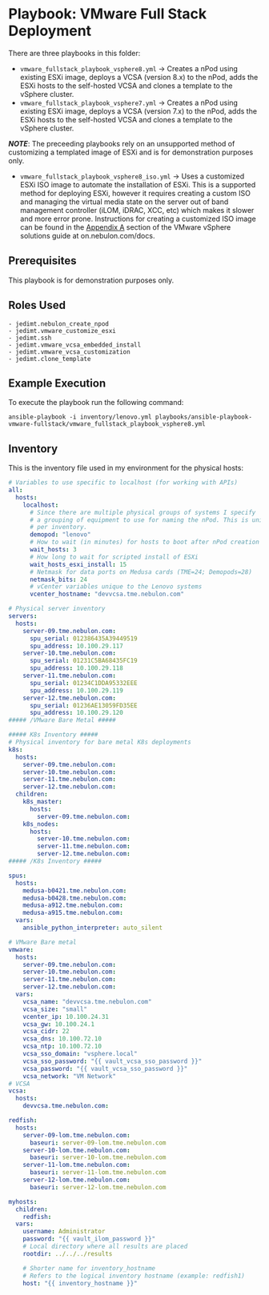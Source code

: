 Playbook: VMware Full Stack Deployment
======================================

There are three playbooks in this folder:

- `vmware_fullstack_playbook_vsphere8.yml` -> Creates a nPod using existing ESXi image, deploys a VCSA (version 8.x) to the nPod, adds the ESXi hosts to the self-hosted VCSA and clones a template to the vSphere cluster.
- `vmware_fullstack_playbook_vsphere7.yml` -> Creates a nPod using existing ESXi image, deploys a VCSA (version 7.x) to the nPod, adds the ESXi hosts to the self-hosted VCSA and clones a template to the vSphere cluster.

**_NOTE_**: The preceeding playbooks rely on an unsupported method of customizing a templated image of ESXi and is for demonstration purposes only.

- `vmware_fullstack_playbook_vsphere8_iso.yml` -> Uses a customized ESXi ISO image to automate the installation of ESXi. This is a supported method for deploying ESXi, however it requires creating a custom ISO and managing the virtual media state on the server out of band management controller (iLOM, iDRAC, XCC, etc) which makes it slower and more error prone. Instructions for creating a customized ISO image can be found in the [Appendix A](https://on.nebulon.com/docs/en-us/solutions/vmware-vsphere/11a2ae83f5ce16d8975f3917eff34a39) section of the VMware vSphere solutions guide at on.nebulon.com/docs.

Prerequisites
-------------

This playbook is for demonstration purposes only.

Roles Used
----------

    - jedimt.nebulon_create_npod
    - jedimt.vmware_customize_esxi
    - jedimt.ssh
    - jedimt.vmware_vcsa_embedded_install
    - jedimt.vmware_vcsa_customization
    - jedimt.clone_template

Example Execution
-----------------

To execute the playbook run the following command:

    ansible-playbook -i inventory/lenovo.yml playbooks/ansible-playbook-vmware-fullstack/vmware_fullstack_playbook_vsphere8.yml

Inventory
---------

This is the inventory file used in my environment for the physical hosts:

```yaml
# Variables to use specific to localhost (for working with APIs)
all:
  hosts:
    localhost:
      # Since there are multiple physical groups of systems I specify
      # a grouping of equipment to use for naming the nPod. This is unique
      # per inventory.
      demopod: "lenovo"
      # How to wait (in minutes) for hosts to boot after nPod creation
      wait_hosts: 3
      # How long to wait for scripted install of ESXi
      wait_hosts_esxi_install: 15
      # Netmask for data ports on Medusa cards (TME=24; Demopods=28)
      netmask_bits: 24
      # vCenter variables unique to the Lenovo systems
      vcenter_hostname: "devvcsa.tme.nebulon.com"

# Physical server inventory
servers:
  hosts:
    server-09.tme.nebulon.com:
      spu_serial: 012386435A39449519
      spu_address: 10.100.29.117
    server-10.tme.nebulon.com:
      spu_serial: 01231C5BA68435FC19
      spu_address: 10.100.29.118
    server-11.tme.nebulon.com:
      spu_serial: 01234C1DDA95332EEE
      spu_address: 10.100.29.119
    server-12.tme.nebulon.com:
      spu_serial: 01236AE13059FD35EE
      spu_address: 10.100.29.120
##### /VMware Bare Metal #####

##### K8s Inventory #####
# Physical inventory for bare metal K8s deployments
k8s:
  hosts:
    server-09.tme.nebulon.com:
    server-10.tme.nebulon.com:
    server-11.tme.nebulon.com:
    server-12.tme.nebulon.com:
  children:
    k8s_master:
      hosts:
        server-09.tme.nebulon.com:
    k8s_nodes:
      hosts:
        server-10.tme.nebulon.com:
        server-11.tme.nebulon.com:
        server-12.tme.nebulon.com:
##### /K8s Inventory #####

spus:
  hosts:
    medusa-b0421.tme.nebulon.com:
    medusa-b0428.tme.nebulon.com:
    medusa-a912.tme.nebulon.com:
    medusa-a915.tme.nebulon.com:
  vars:
    ansible_python_interpreter: auto_silent

# VMware Bare metal
vmware:
  hosts:
    server-09.tme.nebulon.com:
    server-10.tme.nebulon.com:
    server-11.tme.nebulon.com:
    server-12.tme.nebulon.com:
  vars:
    vcsa_name: "devvcsa.tme.nebulon.com"
    vcsa_size: "small"
    vcenter_ip: 10.100.24.31
    vcsa_gw: 10.100.24.1
    vcsa_cidr: 22
    vcsa_dns: 10.100.72.10
    vcsa_ntp: 10.100.72.10
    vcsa_sso_domain: "vsphere.local"
    vcsa_sso_password: "{{ vault_vcsa_sso_password }}"
    vcsa_password: "{{ vault_vcsa_sso_password }}"
    vcsa_network: "VM Network"
# VCSA
vcsa:
  hosts:
    devvcsa.tme.nebulon.com:

redfish:
  hosts:
    server-09-lom.tme.nebulon.com:
      baseuri: server-09-lom.tme.nebulon.com
    server-10-lom.tme.nebulon.com:
      baseuri: server-10-lom.tme.nebulon.com
    server-11-lom.tme.nebulon.com:
      baseuri: server-11-lom.tme.nebulon.com
    server-12-lom.tme.nebulon.com:
      baseuri: server-12-lom.tme.nebulon.com

myhosts:
  children:
    redfish:
  vars:
    username: Administrator
    password: "{{ vault_ilom_password }}"
    # Local directory where all results are placed
    rootdir: ../../../results

    # Shorter name for inventory_hostname
    # Refers to the logical inventory hostname (example: redfish1)
    host: "{{ inventory_hostname }}"
```

